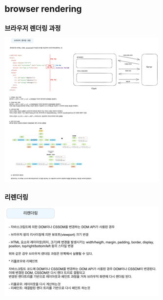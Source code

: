 # browser rendering

## 브라우저 렌더링 과정

![browser rendering image](../img/browserRendering.png)

## 리렌더링

![rerendering image](../img/rerendering.png)
